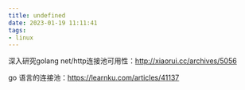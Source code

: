 ```yaml
---
title: undefined
date: 2023-01-19 11:11:41
tags:
- linux
---
```


深入研究golang net/http连接池可用性：http://xiaorui.cc/archives/5056

go 语言的连接池：https://learnku.com/articles/41137